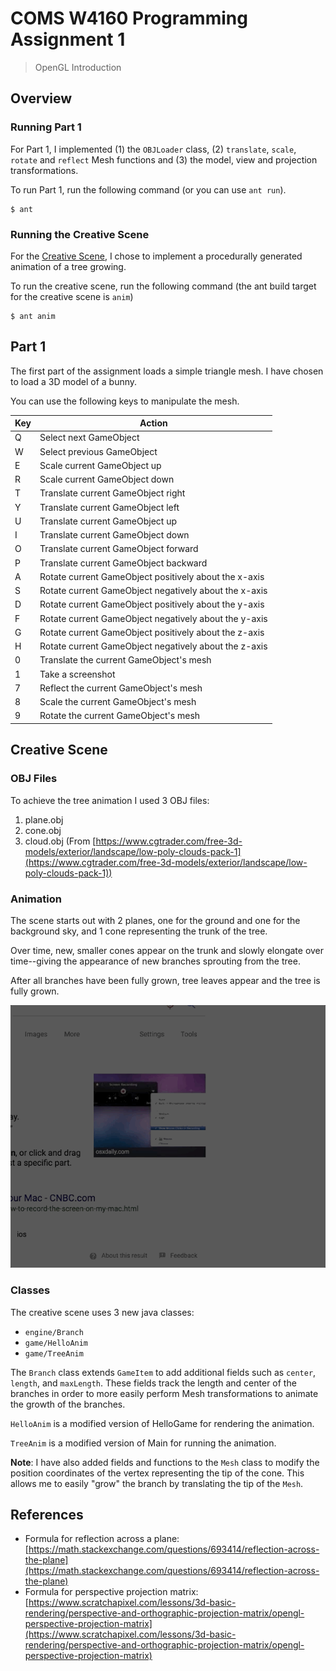 # COMS W4160 Programming Assignment 1
> OpenGL Introduction

## Overview
### Running Part 1
For Part 1, I implemented (1) the `OBJLoader` class, (2) `translate`, `scale`, `rotate` and `reflect` Mesh functions and (3) the model, view and projection transformations.

To run Part 1, run the following command (or you can use `ant run`).
```
$ ant
```

### Running the Creative Scene 
For the [Creative Scene](#creative-scene), I chose to implement a procedurally generated animation of a tree growing.

To run the creative scene, run the following command (the ant build target for the creative scene is `anim`)
```
$ ant anim
```

## Part 1
The first part of the assignment loads a simple triangle mesh. I have chosen to load a 3D model of a bunny.

You can use the following keys to manipulate the mesh.

| Key | Action                                                |
|-----|-------------------------------------------------------|
| Q   | Select next GameObject                                |
| W   | Select previous GameObject                            |
| E   | Scale current GameObject up                           |
| R   | Scale current GameObject down                         |
| T   | Translate current GameObject right                    |
| Y   | Translate current GameObject left                     |
| U   | Translate current GameObject up                       |
| I   | Translate current GameObject down                     |
| O   | Translate current GameObject forward                  |
| P   | Translate current GameObject backward                 |
| A   | Rotate current GameObject positively about the x-axis |
| S   | Rotate current GameObject negatively about the x-axis |
| D   | Rotate current GameObject positively about the y-axis |
| F   | Rotate current GameObject negatively about the y-axis |
| G   | Rotate current GameObject positively about the z-axis |
| H   | Rotate current GameObject negatively about the z-axis |
| 0   | Translate the current GameObject's mesh               |
| 1   | Take a screenshot                                     |
| 7   | Reflect the current GameObject's mesh                 |
| 8   | Scale the current GameObject's mesh                   |
| 9   | Rotate the current GameObject's mesh                  |

## Creative Scene

### OBJ Files
To achieve the tree animation I used 3 OBJ files: 
1. plane.obj
2. cone.obj
3. cloud.obj (From [https://www.cgtrader.com/free-3d-models/exterior/landscape/low-poly-clouds-pack-1](https://www.cgtrader.com/free-3d-models/exterior/landscape/low-poly-clouds-pack-1))

### Animation
The scene starts out with 2 planes, one for the ground and one for the background sky, and 1 cone representing the trunk of the tree.

Over time, new, smaller cones appear on the trunk and slowly elongate over time--giving the appearance of new branches sprouting from the tree.

After all branches have been fully grown, tree leaves appear and the tree is fully grown.

![](etc/anim.gif)

### Classes 
The creative scene uses 3 new java classes: 
- `engine/Branch`
- `game/HelloAnim`
- `game/TreeAnim`

The `Branch` class extends `GameItem` to add additional fields such as `center`, `length`, and `maxLength`. These fields track the length and center of the branches in order to more easily perform Mesh transformations to animate the growth of the branches.

`HelloAnim` is a modified version of HelloGame for rendering the animation.

`TreeAnim` is a modified version of Main for running the animation.

**Note**: I have also added fields and functions to the `Mesh` class to modify the position coordinates of the vertex representing the tip of the cone. This allows me to easily "grow" the branch by translating the tip of the `Mesh`.

## References
- Formula for reflection across a plane: [https://math.stackexchange.com/questions/693414/reflection-across-the-plane](https://math.stackexchange.com/questions/693414/reflection-across-the-plane)
- Formula for perspective projection matrix: [https://www.scratchapixel.com/lessons/3d-basic-rendering/perspective-and-orthographic-projection-matrix/opengl-perspective-projection-matrix](https://www.scratchapixel.com/lessons/3d-basic-rendering/perspective-and-orthographic-projection-matrix/opengl-perspective-projection-matrix)
